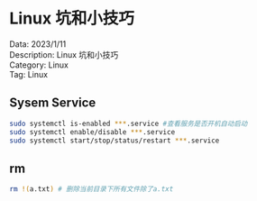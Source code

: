 # Linux 坑和小技巧

Data: 2023/1/11\
Description: Linux 坑和小技巧\
Category: Linux\
Tag: Linux

## Sysem Service
``` bash
sudo systemctl is-enabled ***.service #查看服务是否开机自动启动
sudo systemctl enable/disable ***.service
sudo systemctl start/stop/status/restart ***.service
```

## rm
``` bash
rm !(a.txt) # 删除当前目录下所有文件除了a.txt
```